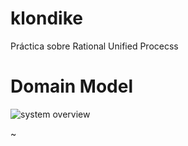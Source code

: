 # klondike
Práctica sobre Rational Unified Procecss

# Domain Model


![system overview](http://www.plantuml.com/plantuml/proxy?cache=no&src=https://raw.githubusercontent.com/ciscoruiz/klondike/main/domainModel/entities.puml?token=AAS45Z2H6K2PTBPQXUIZJYDAGNUL4)

~




